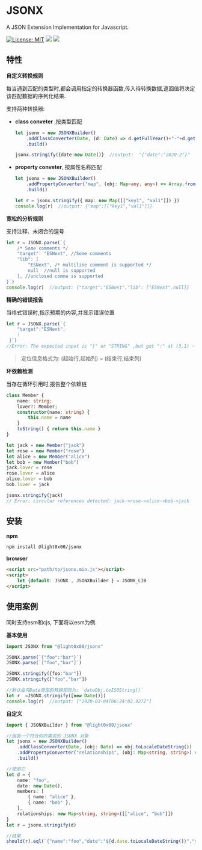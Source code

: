 # JSONX

A JSON Extension Implementation for Javascript.

[![License: MIT](https://img.shields.io/badge/License-MIT-yellow.svg)](https://opensource.org/licenses/MIT)  <a href="https://travis-ci.com/light0x00/jsonx"><img src="https://travis-ci.com/light0x00/jsonx.svg?branch=master"></a>  <a href="https://www.npmjs.com/package/@light0x00/jsonx"><img src="https://img.shields.io/npm/v/@light0x00/jsonx"></a>

## 特性

**自定义转换规则**

每当遇到匹配的类型时,都会调用指定的转换器函数,传入待转换数据,返回值将决定该匹配数据的序列化结果.

支持两种转换器:

- **class conveter** ,按类型匹配

	```ts
	let jsonx = new JSONXBuilder()
		.addClassConverter(Date, (d: Date) => d.getFullYear()+"-"+d.getMonth())
		.build()

	jsonx.stringify({date:new Date()}  //output:  "{"date":"2020-2"}"
	```
- **property conveter**, 按属性名称匹配

	```ts
	let jsonx = new JSONXBuilder()
		.addPropertyConverter("map", (obj: Map<any, any>) => Array.from(obj.entries()))
		.build()

	let r = jsonx.stringify({ map: new Map([["key1", "val1"]]) })
	console.log(r)  //output: {"map":[["key1","val1"]]}
	```



**宽松的分析规则**

支持注释、未闭合的逗号

```ts
let r = JSONX.parse(`{
	/* Some comments */
	"target": "ESNext", //Some comments
	"lib": [
		"ESNext", /* multiline comment is supported */
		null  //null is supported
	], //unclosed comma is supported
}`)
console.log(r)  //output: {"target":"ESNext","lib": ["ESNext",null]}
```


**精确的错误报告**

当格式错误时,指示预期的内容,并显示错误位置

```ts
let r = JSONX.parse(`{
	"target":"ESNext",
	:
 }`)
//Error: The expected input is "}" or "STRING" ,but got ":" at (3,1) ~ (3,2)
```

> 定位信息格式为: (起始行,起始列) ~ (结束行,结束列)


**环依赖检测**

当存在循环引用时,报告整个依赖链

```ts
class Member {
	name: string;
	lover?: Member;
	constructor(name: string) {
		this.name = name
	}
	toString() { return this.name }
}

let jack = new Member("jack")
let rose = new Member("rose")
let alice = new Member("alice")
let bob = new Member("bob")
jack.lover = rose
rose.lover = alice
alice.lover = bob
bob.lover = jack

jsonx.stringify(jack)
// Error: circular references detected: jack->rose->alice->bob->jack
```


## 安装

**npm**

```bash
npm install @light0x00/jsonx
```

**browser**

```html
<script src="path/to/jsonx.min.js"></script>
<script>
	let {default: JSONX , JSONXBuilder } = JSONX_LIB 
</script>
```

## 使用案例

同时支持esm和cjs, 下面将以esm为例.

**基本使用**

```ts
import JSONX from "@light0x00/jsonx"

JSONX.parse(`{"foo":"bar"}`)
JSONX.parse(`["foo","bar"]`)

JSONX.stringify({foo:"bar"})
JSONX.stringify(["foo","bar"])

//默认会将Date类型的转换规则为: `dateObj.toISOString()`
let r  =JSONX.stringify([new Date()])
console.log(r)  //output: ["2020-03-04T06:24:02.927Z"]
```

**自定义**

```ts
import { JSONXBuilder } from "@light0x00/jsonx"

//组装一个符合你的需求的 JSONX 对象
let jsonx = new JSONXBuilder()
	.addClassConverter(Date, (obj: Date) => obj.toLocaleDateString())
	.addPropertyConverter("relationships", (obj: Map<string, string>) => Array.from(obj.entries()))
	.build()

//使用它
let d = {
	name: "foo",
	date: new Date(),
	members: [
		{ name: "alice" },
		{ name: "bob" },
	],
	relationships: new Map<string, string>([["alice", "bob"]])
}
let r = jsonx.stringify(d)

//结果
should(r).eql(`{"name":"foo","date":"${d.date.toLocaleDateString()}","members":[{"name":"alice"},{"name":"bob"}],"relationships":[["alice","bob"]]}`)
```